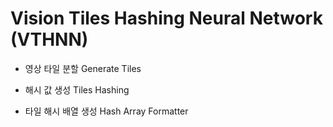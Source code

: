 # Vision Tiles Hashing Neural Network (VTHNN) 

- 영상 타일 분할 Generate Tiles

- 해시 값 생성 Tiles Hashing 

- 타일 해시 배열 생성 Hash Array Formatter
